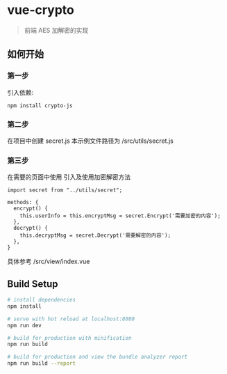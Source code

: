 # vue-crypto

> 前端 AES 加解密的实现

## 如何开始

### 第一步

引入依赖:

```
npm install crypto-js
```

### 第二步

在项目中创建 secret.js
本示例文件路径为 /src/utils/secret.js

### 第三步

在需要的页面中使用
引入及使用加密解密方法

```
import secret from "../utils/secret";

methods: {
  encrypt() {
    this.userInfo = this.encryptMsg = secret.Encrypt('需要加密的内容');
  },
  decrypt() {
    this.decryptMsg = secret.Decrypt('需要解密的内容');
  },
}
```

具体参考 /src/view/index.vue

## Build Setup

```bash
# install dependencies
npm install

# serve with hot reload at localhost:8080
npm run dev

# build for production with minification
npm run build

# build for production and view the bundle analyzer report
npm run build --report
```
